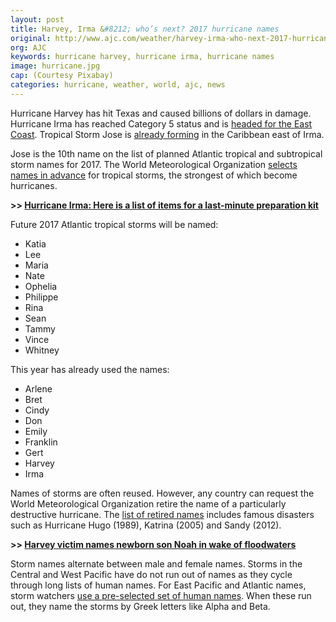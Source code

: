 ```yaml
---
layout: post
title: Harvey, Irma &#8212; who’s next? 2017 hurricane names
original: http://www.ajc.com/weather/harvey-irma-who-next-2017-hurricane-names/8DSl8khYjuoZGLNPBmr5LJ/
org: AJC
keywords: hurricane harvey, hurricane irma, hurricane names
image: hurricane.jpg
cap: (Courtesy Pixabay)
categories: hurricane, weather, world, ajc, news
---
```


Hurricane Harvey has hit Texas and caused billions of dollars in damage. Hurricane Irma has reached Category 5 status and is [headed for the East Coast](http://news/national/hurricane-irma-what-category-hurricane-and-what-does/dUghyavesS7BnEIJryZRIJ/). Tropical Storm Jose is [already forming](http://www.ajc.com/news/local/tropical-storm-jose-forms-the-open-atlantic-east-hurricane-irma-the-10th-tropical-storm-the-season/tVY5aiJSJGUeAwZSWwWPyM/) in the Caribbean east of Irma.

<!--break-->

Jose is the 10th name on the list of planned Atlantic tropical and subtropical storm names for 2017. The World Meteorological Organization [selects names in advance](https://www.almanac.com/content/list-names-2017-hurricane-season) for tropical storms, the strongest of which become hurricanes. 

**﻿&gt;&gt; [Hurricane Irma: Here is a list of items for a last-minute preparation kit](http://www.ajc.com/news/national/hurricane-irma-here-list-items-for-last-minute-preparation-kit/0xZV57jTbxH59856xNIoPJ/)**

Future 2017 Atlantic tropical storms will be named:

- Katia
- Lee
- Maria
- Nate
- Ophelia
- Philippe
- Rina
- Sean
- Tammy
- Vince
- Whitney

This year has already used the names:

- Arlene
- Bret
- Cindy
- Don
- Emily
- Franklin
- Gert
- Harvey
- Irma

Names of storms are often reused. However, any country can request the World Meteorological Organization retire the name of a particularly destructive hurricane. The [list of retired names](https://www.almanac.com/content/retired-atlantic-hurricane-storm-names) includes famous disasters such as Hurricane Hugo (1989), Katrina (2005) and Sandy (2012). 

**﻿&gt;&gt; [Harvey victim names newborn son Noah in wake of floodwaters](http://www.ajc.com/news/national/harvey-victim-names-newborn-son-noah-wake-floodwaters/0rQHbEjs0wIfVt2XRjEXFP/)**

Storm names alternate between male and female names. Storms in the Central and West Pacific have do not run out of names as they cycle through long lists of human names. For East Pacific and Atlantic names, storm watchers [use a pre-selected set of human names](http://webcache.googleusercontent.com/search?q=cache:oecoSJn3ID4J:www.aoml.noaa.gov/hrd/tcfaq/B6.html+&cd=11&hl=en&ct=clnk&gl=us). When these run out, they name the storms by Greek letters like Alpha and Beta. 